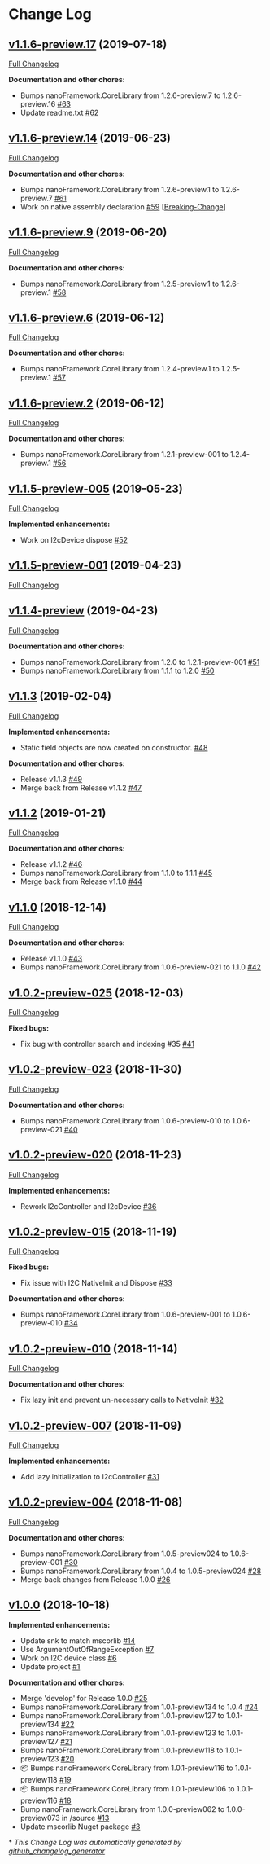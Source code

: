 # Change Log

## [v1.1.6-preview.17](https://github.com/nanoframework/lib-Windows.Devices.I2c/tree/v1.1.6-preview.17) (2019-07-18)
[Full Changelog](https://github.com/nanoframework/lib-Windows.Devices.I2c/compare/v1.1.6-preview.14...v1.1.6-preview.17)

**Documentation and other chores:**

- Bumps nanoFramework.CoreLibrary from 1.2.6-preview.7 to 1.2.6-preview.16 [\#63](https://github.com/nanoframework/lib-Windows.Devices.I2c/pull/63)
- Update readme.txt [\#62](https://github.com/nanoframework/lib-Windows.Devices.I2c/pull/62)

## [v1.1.6-preview.14](https://github.com/nanoframework/lib-Windows.Devices.I2c/tree/v1.1.6-preview.14) (2019-06-23)
[Full Changelog](https://github.com/nanoframework/lib-Windows.Devices.I2c/compare/v1.1.6-preview.9...v1.1.6-preview.14)

**Documentation and other chores:**

- Bumps nanoFramework.CoreLibrary from 1.2.6-preview.1 to 1.2.6-preview.7 [\#61](https://github.com/nanoframework/lib-Windows.Devices.I2c/pull/61)
- Work on native assembly declaration [\#59](https://github.com/nanoframework/lib-Windows.Devices.I2c/pull/59) [[Breaking-Change](https://github.com/nanoframework/lib-Windows.Devices.I2c/labels/Breaking-Change)]

## [v1.1.6-preview.9](https://github.com/nanoframework/lib-Windows.Devices.I2c/tree/v1.1.6-preview.9) (2019-06-20)
[Full Changelog](https://github.com/nanoframework/lib-Windows.Devices.I2c/compare/v1.1.6-preview.6...v1.1.6-preview.9)

**Documentation and other chores:**

- Bumps nanoFramework.CoreLibrary from 1.2.5-preview.1 to 1.2.6-preview.1 [\#58](https://github.com/nanoframework/lib-Windows.Devices.I2c/pull/58)

## [v1.1.6-preview.6](https://github.com/nanoframework/lib-Windows.Devices.I2c/tree/v1.1.6-preview.6) (2019-06-12)
[Full Changelog](https://github.com/nanoframework/lib-Windows.Devices.I2c/compare/v1.1.6-preview.2...v1.1.6-preview.6)

**Documentation and other chores:**

- Bumps nanoFramework.CoreLibrary from 1.2.4-preview.1 to 1.2.5-preview.1 [\#57](https://github.com/nanoframework/lib-Windows.Devices.I2c/pull/57)

## [v1.1.6-preview.2](https://github.com/nanoframework/lib-Windows.Devices.I2c/tree/v1.1.6-preview.2) (2019-06-12)
[Full Changelog](https://github.com/nanoframework/lib-Windows.Devices.I2c/compare/v1.1.5-preview-005...v1.1.6-preview.2)

**Documentation and other chores:**

- Bumps nanoFramework.CoreLibrary from 1.2.1-preview-001 to 1.2.4-preview.1 [\#56](https://github.com/nanoframework/lib-Windows.Devices.I2c/pull/56)

## [v1.1.5-preview-005](https://github.com/nanoframework/lib-Windows.Devices.I2c/tree/v1.1.5-preview-005) (2019-05-23)
[Full Changelog](https://github.com/nanoframework/lib-Windows.Devices.I2c/compare/v1.1.5-preview-001...v1.1.5-preview-005)

**Implemented enhancements:**

- Work on I2cDevice dispose [\#52](https://github.com/nanoframework/lib-Windows.Devices.I2c/pull/52)

## [v1.1.5-preview-001](https://github.com/nanoframework/lib-Windows.Devices.I2c/tree/v1.1.5-preview-001) (2019-04-23)
[Full Changelog](https://github.com/nanoframework/lib-Windows.Devices.I2c/compare/v1.1.4-preview...v1.1.5-preview-001)

## [v1.1.4-preview](https://github.com/nanoframework/lib-Windows.Devices.I2c/tree/v1.1.4-preview) (2019-04-23)
[Full Changelog](https://github.com/nanoframework/lib-Windows.Devices.I2c/compare/v1.1.3...v1.1.4-preview)

**Documentation and other chores:**

- Bumps nanoFramework.CoreLibrary from 1.2.0 to 1.2.1-preview-001 [\#51](https://github.com/nanoframework/lib-Windows.Devices.I2c/pull/51)
- Bumps nanoFramework.CoreLibrary from 1.1.1 to 1.2.0 [\#50](https://github.com/nanoframework/lib-Windows.Devices.I2c/pull/50)

## [v1.1.3](https://github.com/nanoframework/lib-Windows.Devices.I2c/tree/v1.1.3) (2019-02-04)
[Full Changelog](https://github.com/nanoframework/lib-Windows.Devices.I2c/compare/v1.1.2...v1.1.3)

**Implemented enhancements:**

- Static field objects are now created on constructor. [\#48](https://github.com/nanoframework/lib-Windows.Devices.I2c/pull/48)

**Documentation and other chores:**

- Release v1.1.3 [\#49](https://github.com/nanoframework/lib-Windows.Devices.I2c/pull/49)
- Merge back from Release v1.1.2 [\#47](https://github.com/nanoframework/lib-Windows.Devices.I2c/pull/47)

## [v1.1.2](https://github.com/nanoframework/lib-Windows.Devices.I2c/tree/v1.1.2) (2019-01-21)
[Full Changelog](https://github.com/nanoframework/lib-Windows.Devices.I2c/compare/v1.1.0...v1.1.2)

**Documentation and other chores:**

- Release v1.1.2 [\#46](https://github.com/nanoframework/lib-Windows.Devices.I2c/pull/46)
- Bumps nanoFramework.CoreLibrary from 1.1.0 to 1.1.1 [\#45](https://github.com/nanoframework/lib-Windows.Devices.I2c/pull/45)
- Merge back from Release v1.1.0 [\#44](https://github.com/nanoframework/lib-Windows.Devices.I2c/pull/44)

## [v1.1.0](https://github.com/nanoframework/lib-Windows.Devices.I2c/tree/v1.1.0) (2018-12-14)
[Full Changelog](https://github.com/nanoframework/lib-Windows.Devices.I2c/compare/v1.0.2-preview-025...v1.1.0)

**Documentation and other chores:**

- Release v1.1.0 [\#43](https://github.com/nanoframework/lib-Windows.Devices.I2c/pull/43)
- Bumps nanoFramework.CoreLibrary from 1.0.6-preview-021 to 1.1.0 [\#42](https://github.com/nanoframework/lib-Windows.Devices.I2c/pull/42)

## [v1.0.2-preview-025](https://github.com/nanoframework/lib-Windows.Devices.I2c/tree/v1.0.2-preview-025) (2018-12-03)
[Full Changelog](https://github.com/nanoframework/lib-Windows.Devices.I2c/compare/v1.0.2-preview-023...v1.0.2-preview-025)

**Fixed bugs:**

- Fix bug with controller search and indexing \#35  [\#41](https://github.com/nanoframework/lib-Windows.Devices.I2c/pull/41)

## [v1.0.2-preview-023](https://github.com/nanoframework/lib-Windows.Devices.I2c/tree/v1.0.2-preview-023) (2018-11-30)
[Full Changelog](https://github.com/nanoframework/lib-Windows.Devices.I2c/compare/v1.0.2-preview-020...v1.0.2-preview-023)

**Documentation and other chores:**

- Bumps nanoFramework.CoreLibrary from 1.0.6-preview-010 to 1.0.6-preview-021 [\#40](https://github.com/nanoframework/lib-Windows.Devices.I2c/pull/40)

## [v1.0.2-preview-020](https://github.com/nanoframework/lib-Windows.Devices.I2c/tree/v1.0.2-preview-020) (2018-11-23)
[Full Changelog](https://github.com/nanoframework/lib-Windows.Devices.I2c/compare/v1.0.2-preview-015...v1.0.2-preview-020)

**Implemented enhancements:**

- Rework I2cController and I2cDevice [\#36](https://github.com/nanoframework/lib-Windows.Devices.I2c/pull/36)

## [v1.0.2-preview-015](https://github.com/nanoframework/lib-Windows.Devices.I2c/tree/v1.0.2-preview-015) (2018-11-19)
[Full Changelog](https://github.com/nanoframework/lib-Windows.Devices.I2c/compare/v1.0.2-preview-010...v1.0.2-preview-015)

**Fixed bugs:**

- Fix issue with I2C NativeInit and Dispose [\#33](https://github.com/nanoframework/lib-Windows.Devices.I2c/pull/33)

**Documentation and other chores:**

- Bumps nanoFramework.CoreLibrary from 1.0.6-preview-001 to 1.0.6-preview-010 [\#34](https://github.com/nanoframework/lib-Windows.Devices.I2c/pull/34)

## [v1.0.2-preview-010](https://github.com/nanoframework/lib-Windows.Devices.I2c/tree/v1.0.2-preview-010) (2018-11-14)
[Full Changelog](https://github.com/nanoframework/lib-Windows.Devices.I2c/compare/v1.0.2-preview-007...v1.0.2-preview-010)

**Documentation and other chores:**

- Fix lazy init and prevent un-necessary calls to NativeInit [\#32](https://github.com/nanoframework/lib-Windows.Devices.I2c/pull/32)

## [v1.0.2-preview-007](https://github.com/nanoframework/lib-Windows.Devices.I2c/tree/v1.0.2-preview-007) (2018-11-09)
[Full Changelog](https://github.com/nanoframework/lib-Windows.Devices.I2c/compare/v1.0.2-preview-004...v1.0.2-preview-007)

**Implemented enhancements:**

- Add lazy initialization to I2cController [\#31](https://github.com/nanoframework/lib-Windows.Devices.I2c/pull/31)

## [v1.0.2-preview-004](https://github.com/nanoframework/lib-Windows.Devices.I2c/tree/v1.0.2-preview-004) (2018-11-08)
[Full Changelog](https://github.com/nanoframework/lib-Windows.Devices.I2c/compare/v1.0.0...v1.0.2-preview-004)

**Documentation and other chores:**

- Bumps nanoFramework.CoreLibrary from 1.0.5-preview024 to 1.0.6-preview-001 [\#30](https://github.com/nanoframework/lib-Windows.Devices.I2c/pull/30)
- Bumps nanoFramework.CoreLibrary from 1.0.4 to 1.0.5-preview024 [\#28](https://github.com/nanoframework/lib-Windows.Devices.I2c/pull/28)
- Merge back changes from Release 1.0.0 [\#26](https://github.com/nanoframework/lib-Windows.Devices.I2c/pull/26)

## [v1.0.0](https://github.com/nanoframework/lib-Windows.Devices.I2c/tree/v1.0.0) (2018-10-18)
**Implemented enhancements:**

- Update snk to match mscorlib [\#14](https://github.com/nanoframework/lib-Windows.Devices.I2c/pull/14)
- Use ArgumentOutOfRangeException [\#7](https://github.com/nanoframework/lib-Windows.Devices.I2c/pull/7)
- Work on I2C device class [\#6](https://github.com/nanoframework/lib-Windows.Devices.I2c/pull/6)
- Update project [\#1](https://github.com/nanoframework/lib-Windows.Devices.I2c/pull/1)

**Documentation and other chores:**

- Merge 'develop' for Release 1.0.0 [\#25](https://github.com/nanoframework/lib-Windows.Devices.I2c/pull/25)
- Bumps nanoFramework.CoreLibrary from 1.0.1-preview134 to 1.0.4 [\#24](https://github.com/nanoframework/lib-Windows.Devices.I2c/pull/24)
- Bumps nanoFramework.CoreLibrary from 1.0.1-preview127 to 1.0.1-preview134 [\#22](https://github.com/nanoframework/lib-Windows.Devices.I2c/pull/22)
- Bumps nanoFramework.CoreLibrary from 1.0.1-preview123 to 1.0.1-preview127 [\#21](https://github.com/nanoframework/lib-Windows.Devices.I2c/pull/21)
- Bumps nanoFramework.CoreLibrary from 1.0.1-preview118 to 1.0.1-preview123 [\#20](https://github.com/nanoframework/lib-Windows.Devices.I2c/pull/20)
- 📦 Bumps nanoFramework.CoreLibrary from 1.0.1-preview116 to 1.0.1-preview118 [\#19](https://github.com/nanoframework/lib-Windows.Devices.I2c/pull/19)
- 📦 Bumps nanoFramework.CoreLibrary from 1.0.1-preview106 to 1.0.1-preview116 [\#18](https://github.com/nanoframework/lib-Windows.Devices.I2c/pull/18)
- Bump nanoFramework.CoreLibrary from 1.0.0-preview062 to 1.0.0-preview073 in /source [\#13](https://github.com/nanoframework/lib-Windows.Devices.I2c/pull/13)
- Update mscorlib Nuget package [\#3](https://github.com/nanoframework/lib-Windows.Devices.I2c/pull/3)



\* *This Change Log was automatically generated by [github_changelog_generator](https://github.com/skywinder/Github-Changelog-Generator)*